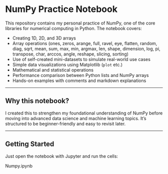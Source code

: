 # NumPy Practice Notebook

This repository contains my personal practice of NumPy, one of the core libraries for numerical computing in Python. The notebook covers:

- Creating 1D, 2D, and 3D arrays
- Array operations (ones, zeros, arange, full, ravel, eye, flatten, random, diag, sqrt, mean, sum, max, min, argmax, len, shape, dimension, log, pi, transpose, char, arccos, angle, reshape, slicing, sorting)
- Use of self-created mini-datasets to simulate real-world use cases
- Simple data visualizations using Matplotlib (`plot` etc.)
- Mathematical and statistical operations
- Performance comparison between Python lists and NumPy arrays
- Hands-on examples with comments and markdown explanations

---

## Why this notebook?
I created this to strengthen my foundational understanding of NumPy before moving into advanced data science and machine learning topics. It’s structured to be beginner-friendly and easy to revisit later.

---

## Getting Started

Just open the notebook with Jupyter and run the cells:

Numpy.ipynb
